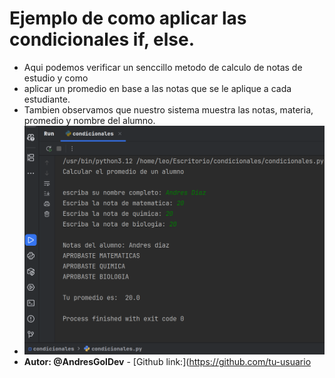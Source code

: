 # Ejemplo de como aplicar las condicionales if, else.
- Aqui podemos verificar un senccillo metodo de calculo de notas de estudio y como
- aplicar un promedio en base a las notas que se le aplique a cada estudiante.
- Tambien observamos que nuestro sistema muestra las notas, materia, promedio y nombre del alumno.
- ![Aqui podemos observar el resultado de dicho sistema:](Resultado_programa.png)
- **Autor: @AndresGolDev** - [Github link:](https://github.com/tu-usuario
